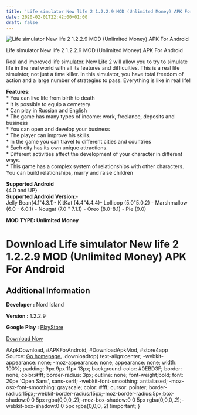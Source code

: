 ```yaml
---
title: 'Life simulator New life 2 1.2.2.9 MOD (Unlimited Money) APK For Android'
date: 2020-02-01T22:42:00+01:00
draft: false
---
```


![Life simulator New life 2 1.2.2.9 MOD (Unlimited Money) APK For Android](https://i0.wp.com/apkhome.net/wp-content/uploads/2020/02/Life-simulator-New-life-2-1.2.2.9-MOD-Unlimited-Money.png "Life simulator New life 2 1.2.2.9 MOD (Unlimited Money) APK For Android")

  

Life simulator New life 2 1.2.2.9 MOD (Unlimited Money) APK For Android

Real and improved life simulator. New Life 2 will allow you to try to simulate life in the real world with all its features and difficulties. This is a real life simulator, not just a time killer. In this simulator, you have total freedom of action and a large number of strategies to pass. Everything is like in real life!

**Features:**  
\* You can live life from birth to death  
\* It is possible to equip a cemetery  
\* Can play in Russian and English  
\* The game has many types of income: work, freelance, deposits and business  
\* You can open and develop your business  
\* The player can improve his skills.  
\* In the game you can travel to different cities and countries  
\* Each city has its own unique attractions.  
\* Different activities affect the development of your character in different ways.  
\* This game has a complex system of relationships with other characters. You can build relationships, marry and raise children

**Supported Android**  
{4.0 and UP}  
**Supported Android Version**:-  
Jelly Bean(4.1"4.3.1)- KitKat (4.4"4.4.4)- Lollipop (5.0"5.0.2) - Marshmallow (6.0 - 6.0.1) - Nougat (7.0 " 7.1.1) - Oreo (8.0-8.1) - Pie (9.0)

**MOD TYPE: Unlimited Money**

Download Life simulator New life 2 1.2.2.9 MOD (Unlimited Money) APK For Android
================================================================================

Additional Information
----------------------

**Developer :** Nord Island

**Version :** 1.2.2.9

**Google Play :** [PlayStore](https://play.google.com/store/apps/details?id=com.newtextgames.newlife2)

  

[Download Now](https://store4app.co/post/life-simulator-new-life-2-1-2-2-9-mod-unlimited-money-apk-for-android_1580590873)

  
#ApkDownload, #APKForAndroid, #DownloadApkMod, #store4app  
Source: [Go homepage.](https://store4app.co/post/life-simulator-new-life-2-1-2-2-9-mod-unlimited-money-apk-for-android_1580590873) .downloadtop{ text-align:center; -webkit-appearance: none; -moz-appearance: none; appearance: none; width: 100%; padding: 9px 9px 11px 13px; background-color: #0EBD3F; border: none; color:#fff; border-radius: 3px; outline: none; font-weight;bold; font: 20px 'Open Sans', sans-serif; -webkit-font-smoothing: antialiased; -moz-osx-font-smoothing: grayscale; color: #fff; cursor: pointer; border-radius:15px;-webkit-border-radius:15px;-moz-border-radius:5px;box-shadow:0 0 5px rgba(0,0,0,.2);-moz-box-shadow:0 0 5px rgba(0,0,0,.2);-webkit-box-shadow:0 0 5px rgba(0,0,0,.2) !important; }